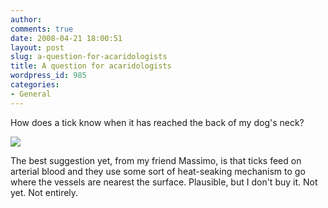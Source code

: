 ```yaml
---
author:
comments: true
date: 2008-04-21 18:00:51
layout: post
slug: a-question-for-acaridologists
title: A question for acaridologists
wordpress_id: 985
categories:
- General
---
```


How does a tick know when it has reached the back of my dog's neck?

[![](http://farm4.static.flickr.com/3057/2428241487_a13e129070.jpg)](http://farm4.static.flickr.com/3057/2428241487_a13e129070.jpg)

The best suggestion yet, from my friend Massimo, is that ticks feed on arterial blood and they use some sort of heat-seaking mechanism to go where the vessels are nearest the surface. Plausible, but I don't buy it. Not yet. Not entirely.
